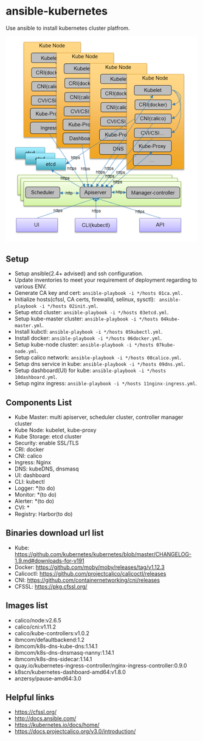 # ansible-kubernetes

Use ansible to install kubernetes cluster platfrom.

![arch](./img/arch.png)

## Setup
* Setup ansible(2.4+ advised) and ssh configuration.
* Update inventories to meet your requirement of deployment regarding to various ENV.
* Generate CA key and cert: ```ansible-playbook -i */hosts 01ca.yml.```
* Initialize hosts(cfssl, CA certs, firewalld, selinux, sysctl): ``` ansible-playbook -i */hosts 02init.yml```.
* Setup etcd cluster: ```ansible-playbook -i */hosts 03etcd.yml```.
* Setup kube-master cluster: ```ansible-playbook -i */hosts 04kube-master.yml```.
* Install kubctl: ```ansible-playbook -i */hosts 05kubectl.yml```.
* Install docker: ```ansible-playbook -i */hosts 06docker.yml```.
* Setup kube-node cluster: ```ansible-playbook -i */hosts 07kube-node.yml```.
* Setup calico network: ```ansible-playbook -i */hosts 08calico.yml```.
* Setup dns service in kube: ```ansible-playbook -i */hosts 09dns.yml```.
* Setup dashboard(UI) for kube: ```ansible-playbook -i */hosts 10dashboard.yml```.
* Setup nginx ingress: ```ansible-playbook -i */hosts 11nginx-ingress.yml```.

## Components List
* Kube Master: multi apiserver, scheduler cluster, controller manager cluster
* Kube Node: kubelet, kube-proxy
* Kube Storage: etcd cluster
* Security: enable SSL/TLS
* CRI: docker
* CNI: calico
* Ingress: Nginx
* DNS: kubeDNS, dnsmasq
* UI: dashboard
* CLI: kubectl
* Logger: *(to do)
* Monitor: *(to do)
* Alerter: *(to do)
* CVI: *
* Registry: Harbor(to do)

## Binaries download url list 
* Kube: https://github.com/kubernetes/kubernetes/blob/master/CHANGELOG-1.9.md#downloads-for-v191
* Docker: https://github.com/moby/moby/releases/tag/v1.12.3
* Calicoctl: https://github.com/projectcalico/calicoctl/releases
* CNI: https://github.com/containernetworking/cni/releases
* CFSSL: https://pkg.cfssl.org/

## Images list
* calico/node:v2.6.5
* calico/cni:v1.11.2
* calico/kube-controllers:v1.0.2
* ibmcom/defaultbackend:1.2
* ibmcom/k8s-dns-kube-dns:1.14.1
* ibmcom/k8s-dns-dnsmasq-nanny:1.14.1
* ibmcom/k8s-dns-sidecar:1.14.1
* quay.io/kubernetes-ingress-controller/nginx-ingress-controller:0.9.0
* k8scn/kubernetes-dashboard-amd64:v1.8.0
* anzersy/pause-amd64:3.0

## Helpful links
* https://cfssl.org/
* http://docs.ansible.com/
* https://kubernetes.io/docs/home/
* https://docs.projectcalico.org/v3.0/introduction/

